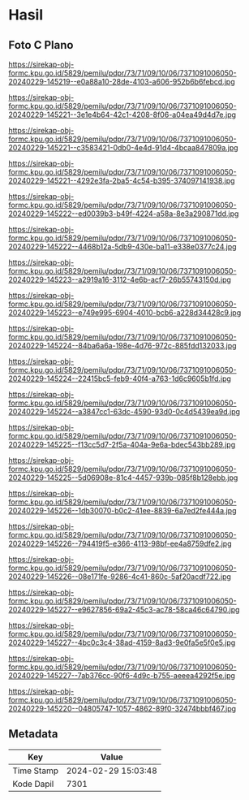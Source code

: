# Hasil

## Foto C Plano

https://sirekap-obj-formc.kpu.go.id/5829/pemilu/pdpr/73/71/09/10/06/7371091006050-20240229-145219--e0a88a10-28de-4103-a606-952b6b6febcd.jpg

https://sirekap-obj-formc.kpu.go.id/5829/pemilu/pdpr/73/71/09/10/06/7371091006050-20240229-145221--3e1e4b64-42c1-4208-8f06-a04ea49d4d7e.jpg

https://sirekap-obj-formc.kpu.go.id/5829/pemilu/pdpr/73/71/09/10/06/7371091006050-20240229-145221--c3583421-0db0-4e4d-91d4-4bcaa847809a.jpg

https://sirekap-obj-formc.kpu.go.id/5829/pemilu/pdpr/73/71/09/10/06/7371091006050-20240229-145221--4292e3fa-2ba5-4c54-b395-374097141938.jpg

https://sirekap-obj-formc.kpu.go.id/5829/pemilu/pdpr/73/71/09/10/06/7371091006050-20240229-145222--ed0039b3-b49f-4224-a58a-8e3a290871dd.jpg

https://sirekap-obj-formc.kpu.go.id/5829/pemilu/pdpr/73/71/09/10/06/7371091006050-20240229-145222--4468b12a-5db9-430e-ba11-e338e0377c24.jpg

https://sirekap-obj-formc.kpu.go.id/5829/pemilu/pdpr/73/71/09/10/06/7371091006050-20240229-145223--a2919a16-3112-4e6b-acf7-26b55743150d.jpg

https://sirekap-obj-formc.kpu.go.id/5829/pemilu/pdpr/73/71/09/10/06/7371091006050-20240229-145223--e749e995-6904-4010-bcb6-a228d34428c9.jpg

https://sirekap-obj-formc.kpu.go.id/5829/pemilu/pdpr/73/71/09/10/06/7371091006050-20240229-145224--84ba6a6a-198e-4d76-972c-885fdd132033.jpg

https://sirekap-obj-formc.kpu.go.id/5829/pemilu/pdpr/73/71/09/10/06/7371091006050-20240229-145224--22415bc5-feb9-40f4-a763-1d6c9605b1fd.jpg

https://sirekap-obj-formc.kpu.go.id/5829/pemilu/pdpr/73/71/09/10/06/7371091006050-20240229-145224--a3847cc1-63dc-4590-93d0-0c4d5439ea9d.jpg

https://sirekap-obj-formc.kpu.go.id/5829/pemilu/pdpr/73/71/09/10/06/7371091006050-20240229-145225--f13cc5d7-2f5a-404a-9e6a-bdec543bb289.jpg

https://sirekap-obj-formc.kpu.go.id/5829/pemilu/pdpr/73/71/09/10/06/7371091006050-20240229-145225--5d06908e-81c4-4457-939b-085f8b128ebb.jpg

https://sirekap-obj-formc.kpu.go.id/5829/pemilu/pdpr/73/71/09/10/06/7371091006050-20240229-145226--1db30070-b0c2-41ee-8839-6a7ed2fe444a.jpg

https://sirekap-obj-formc.kpu.go.id/5829/pemilu/pdpr/73/71/09/10/06/7371091006050-20240229-145226--794419f5-e366-4113-98bf-ee4a8759dfe2.jpg

https://sirekap-obj-formc.kpu.go.id/5829/pemilu/pdpr/73/71/09/10/06/7371091006050-20240229-145226--08e171fe-9286-4c41-860c-5af20acdf722.jpg

https://sirekap-obj-formc.kpu.go.id/5829/pemilu/pdpr/73/71/09/10/06/7371091006050-20240229-145227--e9627856-69a2-45c3-ac78-58ca46c64790.jpg

https://sirekap-obj-formc.kpu.go.id/5829/pemilu/pdpr/73/71/09/10/06/7371091006050-20240229-145227--4bc0c3c4-38ad-4159-8ad3-9e0fa5e5f0e5.jpg

https://sirekap-obj-formc.kpu.go.id/5829/pemilu/pdpr/73/71/09/10/06/7371091006050-20240229-145227--7ab376cc-90f6-4d9c-b755-aeeea4292f5e.jpg

https://sirekap-obj-formc.kpu.go.id/5829/pemilu/pdpr/73/71/09/10/06/7371091006050-20240229-145220--04805747-1057-4862-89f0-32474bbbf467.jpg


## Metadata

| Key        | Value               |
| ---------- | ------------------- |
| Time Stamp | 2024-02-29 15:03:48 |
| Kode Dapil | 7301                |



